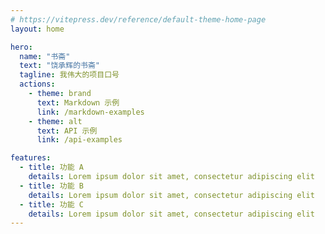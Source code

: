 ```yaml
---
# https://vitepress.dev/reference/default-theme-home-page
layout: home

hero:
  name: "书斋"
  text: "饶承辉的书斋"
  tagline: 我伟大的项目口号
  actions:
    - theme: brand
      text: Markdown 示例
      link: /markdown-examples
    - theme: alt
      text: API 示例
      link: /api-examples

features:
  - title: 功能 A
    details: Lorem ipsum dolor sit amet, consectetur adipiscing elit
  - title: 功能 B
    details: Lorem ipsum dolor sit amet, consectetur adipiscing elit
  - title: 功能 C
    details: Lorem ipsum dolor sit amet, consectetur adipiscing elit
---
```

